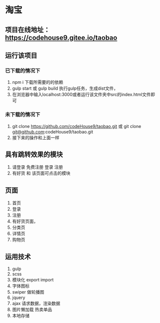 # 淘宝
## 项目在线地址： https://codehouse9.gitee.io/taobao
## 运行该项目
### 已下载的情况下
1. npm i 下载所需要的的依赖
2. gulp start 或 gulp build 执行gulp任务，生成dist文件，
3. 在浏览器中输入localhost:3000或者运行该文件夹中src的index.html文件即可

### 未下载的情况下
1. git clone https://github.com/codeHouse9/taobao.git 或 git clone git@github.com:codeHouse9/taobao.git
2.  接下来的操作和上面一样

## 具有跳转效果的模块
1. 请登录 免费注册 登录 注册
2. 有好货 和 该页面可点击的模块

## 页面
1. 首页
2. 登录
3. 注册
4. 有好货页面，
5.  分类页
6. 详情页
7. 购物页
## 运用技术
1. gulp 
2. scss
3. 模块化 export import 
4. 字体图标
5. swiper 做轮播图
6. jquery
7. ajax 请求数据，渲染数据
8. 图片懒加载 热卖单品
9. 本地存储
